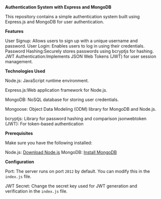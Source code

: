 **Authentication System with Express and MongoDB**

This repository contains a simple authentication system built using Express.js and MongoDB for user authentication.

**Features**

User Signup: Allows users to sign up with a unique username and password.
User Login: Enables users to log in using their credentials.
Password Hashing:Securely stores passwords using bcryptjs for hashing.
JWT Authentication:Implements JSON Web Tokens (JWT) for user session management.

 **Technologies Used**

Node.js: JavaScript runtime environment.

Express.js:Web application framework for Node.js.

MongoDB: NoSQL database for storing user credentials.

Mongoose: Object Data Modeling (ODM) library for MongoDB and Node.js.

bcryptjs: Library for password hashing and comparison
jsonwebtoken (JWT): For token-based authentication

 **Prerequisites**

Make sure you have the following installed:

Node.js: [Download Node.js](https://nodejs.org/)
MongoDB: [Install MongoDB](https://www.mongodb.com/try/download/community)


**Configuration**

Port: The server runs on port `2012` by default. You can modify this in the `index.js` file.

JWT Secret: Change the secret key used for JWT generation and verification in the `index.js` file.

